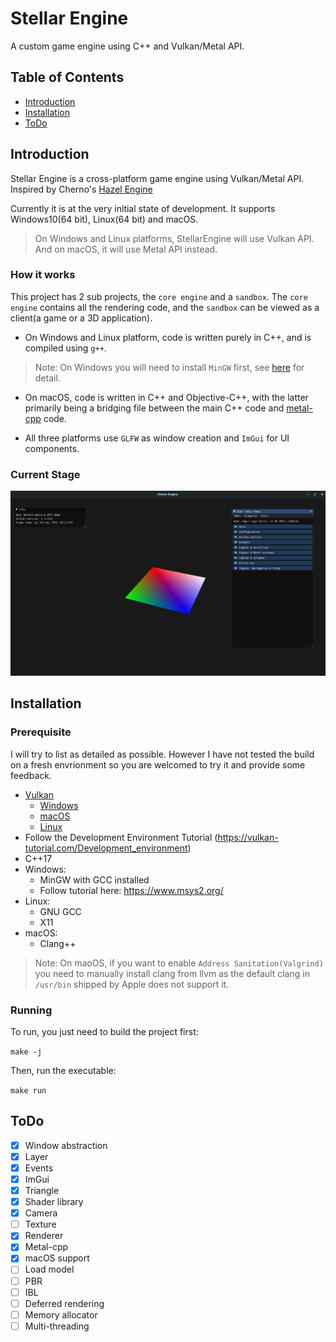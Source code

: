 # Stellar Engine
A custom game engine using C++ and Vulkan/Metal API.
## Table of Contents
* [Introduction](#introduction)
* [Installation](#installation)
* [ToDo](#todo)

## Introduction
Stellar Engine is a cross-platform game engine using Vulkan/Metal API. Inspired by Cherno's [Hazel Engine](https://github.com/TheCherno/Hazel)

Currently it is at the very initial state of development. It supports Windows10(64 bit), Linux(64 bit) and macOS. 
> On Windows and Linux platforms, StellarEngine will use Vulkan API.
> And on macOS, it will use Metal API instead.

### How it works

This project has 2 sub projects, the `core engine` and a `sandbox`. The `core engine` contains all the rendering code, and the `sandbox` can be viewed as a client(a game or a 3D application).

- On Windows and Linux platform, code is written purely in C++, and is compiled using `g++`. 
> Note: On Windows you will need to install `MinGW` first, see [here](#installation) for detail.

- On macOS, code is written in C++ and Objective-C++, with the latter primarily being a bridging file between the main C++ code and [metal-cpp](https://developer.apple.com/metal/cpp/) code.

- All three platforms use `GLFW` as window creation and `ImGui` for UI components.

### Current Stage
![](Screenshots/currentStage.png)

## Installation

### Prerequisite

I will try to list as detailed as possible. However I have not tested the build on a fresh envrionment so you are welcomed to try it and provide some feedback.

- [Vulkan](https://vulkan.lunarg.com/)
    - [Windows](https://vulkan.lunarg.com/doc/sdk/latest/windows/getting_started.html)
    - [macOS](https://vulkan.lunarg.com/doc/sdk/latest/mac/getting_started.html)
    - [Linux](https://vulkan.lunarg.com/doc/view/latest/linux/getting_started_ubuntu.html)
- Follow the Development Environment Tutorial (https://vulkan-tutorial.com/Development_environment)
- C++17
- Windows:
    - MinGW with GCC installed
    - Follow tutorial here: https://www.msys2.org/
- Linux:
    - GNU GCC
    - X11
- macOS:
    - Clang++
> Note: On maoOS, if you want to enable `Address Sanitation(Valgrind)` you need to manually install clang from llvm as the default clang in `/usr/bin` shipped by Apple does not support it.

### Running

To run, you just need to build the project first:

`make -j`

Then, run the executable:

`make run`


## ToDo

- [x] Window abstraction
- [x] Layer
- [x] Events
- [x] ImGui
- [x] Triangle
- [x] Shader library
- [x] Camera
- [ ] Texture
- [x] Renderer
- [x] Metal-cpp
- [x] macOS support
- [ ] Load model
- [ ] PBR
- [ ] IBL
- [ ] Deferred rendering
- [ ] Memory allocator
- [ ] Multi-threading